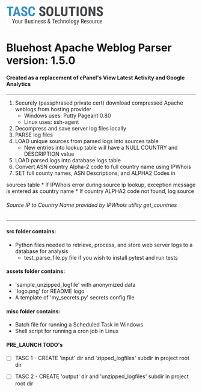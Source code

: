 ![TASCS LOGO](./assets/logo.png)

# Bluehost Apache Weblog Parser version: 1.5.0

            

#### Created as a replacement of cPanel's View Latest Activity and Google Analytics
---


1. Securely (passphrased private cert) download compressed Apache weblogs from hosting provider
    * Windows uses: Putty Pageant 0.80
    * Linux uses: ssh-agent 
1. Decompress and save server log files locally 
1. PARSE log files
1. LOAD unique sources from parsed logs into sources table
    * New entries into lookup table will have a NULL COUNTRY and DESCRIPTION value
1. LOAD parsed logs into database logs table
1. Convert ASN country Alpha-2 code to full country name using IPWhois 
1. SET full county names, ASN Descriptions, and ALPHA2 Codes in 

sources table
     * If IPWhois error during source ip lookup, exception message is entered as country name
     * If country ALPHA2 code not found, log source

###### Source IP to Country Name provided by IPWhois utility get_countries

---

#### src folder contains: 

* Python files needed to retrieve, process, and store web server logs to a database for analysis
  * test_parse_file.py file if you wish to install pytest and run tests

#### assets folder contains:

* 'sample_unzipped_logfile'  with anonymized data
* 'logo.png' for README logo
* A template of 'my_secrets.py' secrets config file

#### misc folder contains:

* Batch file for running a Scheduled Task in Windows 
* Shell script for running a cron job in Linux 

#### PRE_LAUNCH TODO's

* [ ] TASC 1 - CREATE 'input' dir and 'zipped_logfiles' subdir in project root dir
* [ ] TASC 2 - CREATE 'output' dir and 'unzipped_logfiles' subdir in project root dir


